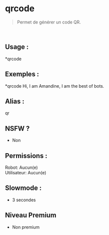 # qrcode

> Permet de générer un code QR.

<br>

## Usage :

*qrcode <texte>

## Exemples :

*qrcode Hi, I am Amandine, I am the best of bots.

## Alias :

qr

## NSFW ?

- Non

## Permissions :

Robot: Aucun(e)
<br>
Utilisateur: Aucun(e)

## Slowmode :

- 3 secondes

## Niveau Premium

- Non premium